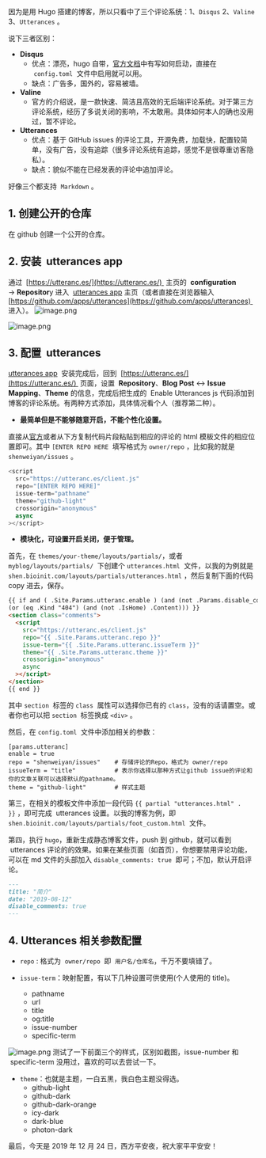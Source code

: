 因为是用 Hugo 搭建的博客，所以只看中了三个评论系统：1、`Disqus` 2、`Valine` 3、`Utterances` 。

说下三者区别：

- **Disqus**
  - 优点：漂亮，hugo 自带，[官方文档](https://gohugo.io/templates/internal/#configure-disqus)中有写如何启动，直接在  `config.toml`  文件中启用就可以用。
  - 缺点：广告多，国外的，容易被墙。
- **Valine**
  - 官方的介绍说，是一款快速、简洁且高效的无后端评论系统。对于第三方评论系统，经历了多说关闭的影响，不太敢用。具体如何本人的确也没用过，暂不评论。
- **Utterances**
  - 优点：基于 GitHub issues 的评论工具，开源免费，加载快，配置较简单，没有广告，没有追踪（很多评论系统有追踪，感觉不是很尊重访客隐私）。
  - 缺点：貌似不能在已经发表的评论中追加评论。

好像三个都支持  `Markdown` 。

## 1. 创建公开的仓库

在 github 创建一个公开的仓库。

## 2. 安装  utterances app

通过  [https://utteranc.es/](https://utteranc.es/)  主页的  **configuration** → **Repositor**y 进入  [utterances app](https://github.com/apps/utterances) 主页（或者直接在浏览器输入 [https://github.com/apps/utterances](https://github.com/apps/utterances)  进入）。
![image.png](https://shub-1251708715.cos.ap-guangzhou.myqcloud.com/elog-cookbook-img/FuCkrtvI1-zBLzCECrT91VoEYLUU.png)

![image.png](https://shub-1251708715.cos.ap-guangzhou.myqcloud.com/elog-cookbook-img/FnP4D9vPS1vyALutwPDvxJjHlgsQ.png)

## 3. 配置  utterances

[utterances app](https://github.com/apps/utterances)  安装完成后，回到  [https://utteranc.es/](https://utteranc.es/)  页面，设置  **Repository**、**Blog Post** ↔️ **Issue Mapping**、**Theme** 的信息，完成后把生成的  Enable Utterances js 代码添加到博客的评论系统。有两种方式添加，具体情况看个人（推荐第二种）。

- **最简单但是不能够随意开启，不能个性化设置。**

直接从[官方](https://utteranc.es/)或者从下方复制代码片段粘贴到相应的评论的 html 模板文件的相应位置即可。其中 `[ENTER REPO HERE`  填写格式为 `owner/repo` ，比如我的就是 `shenweiyan/issues` 。

```javascript
<script
  src="https://utteranc.es/client.js"
  repo="[ENTER REPO HERE]"
  issue-term="pathname"
  theme="github-light"
  crossorigin="anonymous"
  async
></script>
```

- **模块化，可设置开启关闭，便于管理。**

首先，在 `themes/your-theme/layouts/partials/`，或者 `myblog/layouts/partials/`  下创建个 `utterances.html`  文件，以我的为例就是 `shen.bioinit.com/layouts/partials/utterances.html` ，然后复制下面的代码 copy 进去，保存。

```html
{{ if and ( .Site.Params.utteranc.enable ) (and (not .Params.disable_comments)
(or (eq .Kind "404") (and (not .IsHome) .Content))) }}
<section class="comments">
  <script
    src="https://utteranc.es/client.js"
    repo="{{ .Site.Params.utteranc.repo }}"
    issue-term="{{ .Site.Params.utteranc.issueTerm }}"
    theme="{{ .Site.Params.utteranc.theme }}"
    crossorigin="anonymous"
    async
  ></script>
</section>
{{ end }}
```

其中 `section`  标签的 `class`  属性可以选择你已有的 `class`，没有的话请置空。或者你也可以把 `section`  标签换成 `<div>` 。

然后，在 `config.toml`  文件中添加相关的参数：

```
[params.utteranc]
enable = true
repo = "shenweiyan/issues"    # 存储评论的Repo，格式为 owner/repo
issueTerm = "title"           # 表示你选择以那种方式让github issue的评论和你的文章关联可以选择默认的pathname。
theme = "github-light"        # 样式主题
```

第三，在相关的模板文件中添加一段代码 `{{ partial "utterances.html" . }}` ，即可完成  utterances 设置。以我的博客为例，即 `shen.bioinit.com/layouts/partials/foot_custom.html`  文件。

第四，执行 `hugo`，重新生成静态博客文件，push 到 github，就可以看到  utterances 评论的的效果。如果在某些页面（如首页），你想要禁用评论功能，可以在 md 文件的头部加入 `disable_comments: true`  即可；不加，默认开启评论。

```markdown
---
title: "简介"
date: "2019-08-12"
disable_comments: true
---
```

## 4. Utterances 相关参数配置

- `repo` : 格式为  `owner/repo`  即  `用户名/仓库名`，千万不要填错了。

- `issue-term`：映射配置，有以下几种设置可供使用(个人使用的 title)。
  - pathname
  - url
  - title
  - og:title
  - issue-number
  - specific-term

![image.png](https://shub-1251708715.cos.ap-guangzhou.myqcloud.com/elog-cookbook-img/FlxYwt4DuBv2e23gqznf1WWeVWcs.png)
测试了一下前面三个的样式，区别如截图，issue-number 和  specific-term 没用过，喜欢的可以去尝试一下。

- `theme`：也就是主题，一白五黑，我白色主题没得选。
  - github-light
  - github-dark
  - github-dark-orange
  - icy-dark
  - dark-blue
  - photon-dark

最后，今天是 2019 年 12 月 24 日，西方平安夜，祝大家平平安安！
